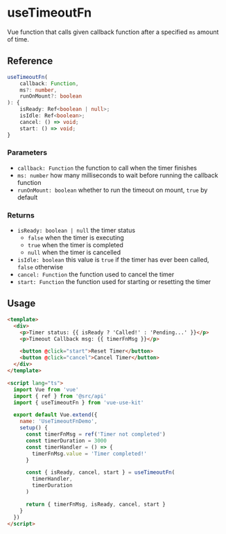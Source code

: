 # useTimeoutFn

Vue function that calls given callback function after a specified `ms` amount of time.

## Reference

```typescript
useTimeoutFn(
    callback: Function,
    ms?: number,
    runOnMount?: boolean
): {
    isReady: Ref<boolean | null>;
    isIdle: Ref<boolean>;
    cancel: () => void;
    start: () => void;
}
```

### Parameters

- `callback: Function` the function to call when the timer finishes
- `ms: number` how many milliseconds to wait before running the callback function
- `runOnMount: boolean` whether to run the timeout on mount, `true` by default

### Returns

- `isReady: boolean | null` the timer status
  - `false` when the timer is executing 
  - `true` when the timer is completed
  - `null` when the timer is cancelled
- `isIdle: boolean` this value is `true` if the timer has ever been called, `false` otherwise
- `cancel: Function` the function used to cancel the timer
- `start: Function` the function used for starting or resetting the timer

## Usage

```html
<template>
  <div>
    <p>Timer status: {{ isReady ? 'Called!' : 'Pending...' }}</p>
    <p>Timeout Callback msg: {{ timerFnMsg }}</p>

    <button @click="start">Reset Timer</button>
    <button @click="cancel">Cancel Timer</button>
  </div>
</template>

<script lang="ts">
  import Vue from 'vue'
  import { ref } from '@src/api'
  import { useTimeoutFn } from 'vue-use-kit'

  export default Vue.extend({
    name: 'UseTimeoutFnDemo',
    setup() {
      const timerFnMsg = ref('Timer not completed')
      const timerDuration = 3000
      const timerHandler = () => {
        timerFnMsg.value = 'Timer completed!'
      }

      const { isReady, cancel, start } = useTimeoutFn(
        timerHandler,
        timerDuration
      )

      return { timerFnMsg, isReady, cancel, start }
    }
  })
</script>
```
